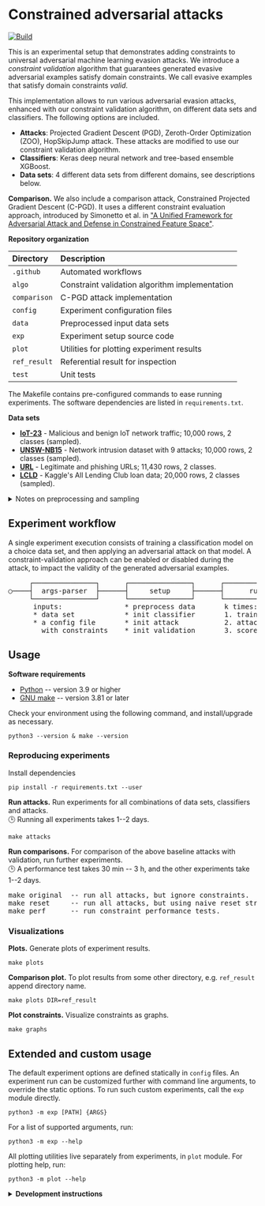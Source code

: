 # Constrained adversarial attacks

[![Build](https://github.com/aucad/new-experiments/actions/workflows/build.yml/badge.svg)](https://github.com/aucad/new-experiments/actions/workflows/build.yml)

This is an experimental setup that demonstrates adding constraints to universal adversarial machine learning evasion attacks.
We introduce a _constraint validation_ algorithm that guarantees generated evasive adversarial examples satisfy domain constraints.
We call evasive examples that satisfy domain constraints _valid_.

This implementation allows to run various adversarial evasion attacks, enhanced with our constraint validation algorithm, on different data sets and classifiers.
The following options are included.

- **Attacks**: Projected Gradient Descent (PGD), Zeroth-Order Optimization (ZOO), HopSkipJump attack. These attacks are modified to use our constraint validation algorithm.
- **Classifiers**: Keras deep neural network and tree-based ensemble XGBoost.
- **Data sets**: 4 different data sets from different domains, see descriptions below.

**Comparison.** We also include a comparison attack, Constrained Projected Gradient Descent (C-PGD).
It uses a different constraint evaluation approach, introduced by Simonetto et al. in ["A Unified Framework for Adversarial Attack and Defense in Constrained Feature Space"](https://arxiv.org/abs/2112.01156).

**Repository organization**

| Directory    | Description                                    |
|:-------------|:-----------------------------------------------|
| `.github`    | Automated workflows                            |
| `algo`       | Constraint validation algorithm implementation |
| `comparison` | C-PGD attack implementation                    |
| `config`     | Experiment configuration files                 |
| `data`       | Preprocessed input data sets                   |
| `exp`        | Experiment setup source code                   |
| `plot`       | Utilities for plotting experiment results      |
| `ref_result` | Referential result for inspection              |
| `test`       | Unit tests                                     |

The Makefile contains pre-configured commands to ease running experiments.
The software dependencies are listed in `requirements.txt`.

**Data sets**

- [**IoT-23**](https://doi.org/10.5281/zenodo.4743746) - Malicious and benign IoT network traffic; 10,000 rows, 2 classes (sampled).
- [**UNSW-NB15**](https://doi.org/10.1109/MilCIS.2015.7348942) - Network intrusion dataset with 9 attacks; 10,000 rows, 2 classes (sampled). 
- [**URL**](https://doi.org/10.1016/j.engappai.2021.104347) - Legitimate and phishing URLs; 11,430 rows, 2 classes.
- [**LCLD**](https://www.kaggle.com/datasets/wordsforthewise/lending-club) - Kaggle's All Lending Club loan data; 20,000 rows, 2 classes (sampled).

<details>
<summary>Notes on preprocessing and sampling</summary>
The input data should be numeric and parseable to a numeric (`NULL` should be a null, not `-` etc.). 
Categorical attributes should be one-hot encoded.
The data sets should not be normalized; this will be done automatically (otherwise the constraints must include scaling factors manually).
All data sets have an equal 50/50 class distribution.
These sampled data sets were generated by random sampling, without replacement, to obtain equal class distribution using Weka's supervised instance <a href="https://waikato.github.io/weka-blog/posts/2019-01-30-sampling/" target="_blank">SpreadSubsample</a>.
</details>

## Experiment workflow

A single experiment execution consists of training a classification model on a choice data set, and then applying an adversarial attack on  that model. 
A constraint-validation approach can be enabled or disabled during the attack, to impact the validity of the generated adversarial examples.

<pre>
     ┌───────────────┐      ┌───────────────┐      ┌───────────────┐      ┌───────────────┐ 
○────┤  args-parser  ├──────┤     setup     ├──────┤      run      ├──────┤      end      ├────◎
     └───────────────┘      └───────────────┘      └───────────────┘      └───────────────┘
      inputs:               * preprocess data       k times:               write result
      * data set            * init classifier       1. train model      
      * a config file       * init attack           2. attack
        with constraints    * init validation       3. score
</pre>

## Usage

**Software requirements**

* [Python](https://www.python.org/downloads/) -- version 3.9 or higher
* [GNU make](https://www.gnu.org/software/make/manual/make.html) -- version 3.81 or later

Check your environment using the following command, and install/upgrade as necessary.

```
python3 --version & make --version
```

### Reproducing experiments

Install dependencies

```
pip install -r requirements.txt --user
```

**Run attacks.** Run experiments for all combinations of data sets, classifiers and attacks.       
🕒 Running all experiments takes 1--2 days.

```
make attacks
```

**Run comparisons.** For comparison of the above baseline attacks with validation, run further experiments.      
🕒 A performance test takes 30 min -- 3 h, and the other experiments take 1--2 days.

<pre>
make original  -- run all attacks, but ignore constraints.
make reset     -- run all attacks, but using naive reset strategy.
make perf      -- run constraint performance tests. 
</pre>

### Visualizations

**Plots.** Generate plots of experiment results.

```
make plots
```

**Comparison plot.** To plot results from some other directory, e.g. `ref_result` append directory name.

```
make plots DIR=ref_result
```

**Plot constraints.** Visualize constraints as graphs.

```
make graphs
```

## Extended and custom usage

The default experiment options are defined statically in `config` files.
An experiment run can be customized further with command line arguments, to override the static options.
To run such custom experiments, call the `exp` module directly.

```
python3 -m exp [PATH] {ARGS}
```

For a list of supported arguments, run:

```
python3 -m exp --help
```

All plotting utilities live separately from experiments, in `plot` module.
For plotting help, run:

```
python3 -m plot --help
```


<details>
<summary>
  <strong>Development instructions</strong>
</summary>

<br/>First install all dev dependencies:

```
pip install -r requirements-dev.txt
```

Available code quality checks

<pre>
make test    -- Run unit tests
make lint    -- Run linter
make dev     -- Test and lint, all at once
</pre>
</details>
